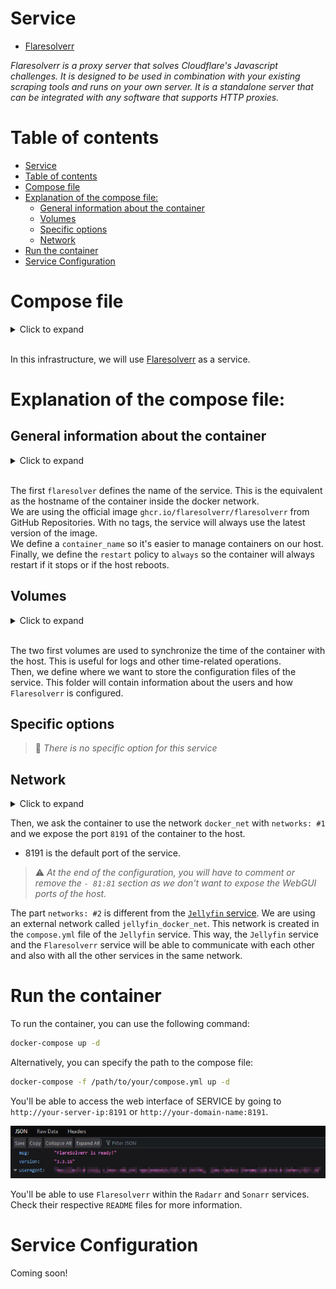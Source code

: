# Service
- [Flaresolverr](https://github.com/FlareSolverr/FlareSolverr)

*Flaresolverr is a proxy server that solves Cloudflare's Javascript challenges. It is designed to be used in combination with your existing scraping tools and runs on your own server. It is a standalone server that can be integrated with any software that supports HTTP proxies.*

# Table of contents
- [Service](#service)
- [Table of contents](#table-of-contents)
- [Compose file](#compose-file)
- [Explanation of the compose file:](#explanation-of-the-compose-file)
  - [General information about the container](#general-information-about-the-container)
  - [Volumes](#volumes)
  - [Specific options](#specific-options)
  - [Network](#network)
- [Run the container](#run-the-container)
- [Service Configuration](#service-configuration)

# Compose file

<details>
<summary>Click to expand</summary>

![compose.yml](./compose.yml)
</details><br>

In this infrastructure, we will use [Flaresolverr](https://github.com/FlareSolverr/FlareSolverr) as a service. <br>

# Explanation of the compose file:

## General information about the container
<details>
<summary>Click to expand</summary>

```yml
---
services:
  flaresolverr:
    image: ghcr.io/flaresolverr/flaresolverr
    container_name: flaresolverr
    restart: unless-stopped
```
</details><br>

The first `flaresolver` defines the name of the service. This is the equivalent as the hostname of the container inside the docker network.<br>
We are using the official image `ghcr.io/flaresolverr/flaresolverr` from GitHub Repositories. With no tags, the service will always use the latest version of the image.<br>
We define a `container_name` so it's easier to manage containers on our host.<br>
Finally, we define the `restart` policy to `always` so the container will always restart if it stops or if the host reboots.<br>

## Volumes
<details>
<summary>Click to expand</summary>

```yml
[...]
    volumes:
      - /etc/localtime:/etc/localtime:ro
      - /etc/localtime:/etc/timezone:ro
      - /path/to/your/config:/config
      - 
[...]
```
</details><br>

The two first volumes are used to synchronize the time of the container with the host. This is useful for logs and other time-related operations.<br>
Then, we define where we want to store the configuration files of the service. This folder will contain information about the users and how `Flaresolverr` is configured.<br>


## Specific options

> 🔴 *There is no specific option for this service*

## Network
<details>
<summary>Click to expand</summary>

```yml
[...]
    networks:
      - docker_net
    ports:
      - "8191:8191"

networks:
  docker_net:
    external:
      name: jellyfin_docker_net
```
</details>

Then, we ask the container to use the network `docker_net` with `networks: #1` and we expose the port `8191` of the container to the host.

- 8191   is the default port of the service.

> ⚠️ *At the end of the configuration, you will have to comment or remove the `- 81:81` section as we don't want to expose the WebGUI ports of the host.*

The part `networks: #2` is different from the [`Jellyfin` service](../jellyfin/compose.yml). We are using an external network called `jellyfin_docker_net`. This network is created in the `compose.yml` file of the `Jellyfin` service. This way, the `Jellyfin` service and the `Flaresolverr` service will be able to communicate with each other and also with all the other services in the same network.

# Run the container
To run the container, you can use the following command:
```bash
docker-compose up -d
```
Alternatively, you can specify the path to the compose file:
```bash
docker-compose -f /path/to/your/compose.yml up -d
```
You'll be able to access the web interface of SERVICE by going to `http://your-server-ip:8191` or `http://your-domain-name:8191`.

![Working Service](./.attachments/working_service.png)

You'll be able to use `Flaresolverr` within the `Radarr` and `Sonarr` services. Check their respective `README` files for more information.

# Service Configuration

Coming soon!